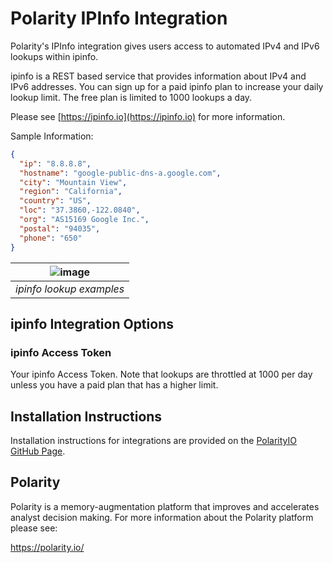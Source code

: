 # Polarity IPInfo Integration

Polarity's IPInfo integration gives users access to automated IPv4 and IPv6 lookups within ipinfo.

ipinfo is a REST based service that provides information about IPv4 and IPv6 addresses.  You can sign up for a paid ipinfo plan to increase your daily lookup limit.  The free plan is limited to 1000 lookups a day.

Please see [https://ipinfo.io](https://ipinfo.io) for more information.

Sample Information:

```json
{
  "ip": "8.8.8.8",
  "hostname": "google-public-dns-a.google.com",
  "city": "Mountain View",
  "region": "California",
  "country": "US",
  "loc": "37.3860,-122.0840",
  "org": "AS15169 Google Inc.",
  "postal": "94035",
  "phone": "650"
}
```

| ![image](https://user-images.githubusercontent.com/306319/31499616-4bba16fe-af33-11e7-8484-3f5c78b83103.png) |
|---|
|*ipinfo lookup examples* |

## ipinfo Integration Options

### ipinfo Access Token

Your ipinfo Access Token.  Note that lookups are throttled at 1000 per day unless you have a paid plan that has a higher limit. 

## Installation Instructions

Installation instructions for integrations are provided on the [PolarityIO GitHub Page](https://polarityio.github.io/).

## Polarity

Polarity is a memory-augmentation platform that improves and accelerates analyst decision making.  For more information about the Polarity platform please see: 

https://polarity.io/
